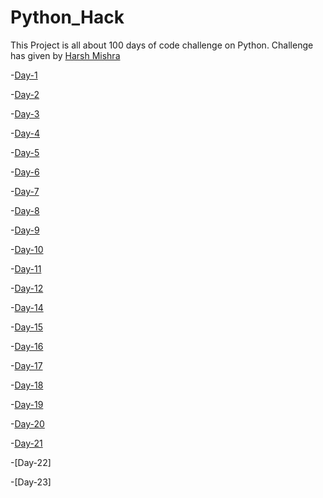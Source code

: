 # Python_Hack

This Project is all about 100 days of code challenge on Python. Challenge has given by [Harsh Mishra](https://github.com/HarshCasper)

-[Day-1](band_name_generator)

-[Day-2](tip_calculator)

-[Day-3](treasure_island)

-[Day-4](rock_paper_scissors)

-[Day-5](Password_Generator.py)

-[Day-6](Escaping_Maze)

-[Day-7](Hangman)

-[Day-8](caesar_cipher)

-[Day-9](blind_auction)

-[Day-10](calculator)

-[Day-11](black_jack)

-[Day-12](guess_the_number)

-[Day-14](higher_lower)

-[Day-15](coffee_machine)

-[Day-16](oops_coffee_machine)

-[Day-17](quiz_game)

-[Day-18](hirst_painting)

-[Day-19](turtle_race)

-[Day-20](snake_game_day1)

-[Day-21](snake_game)

-[Day-22]

-[Day-23]
